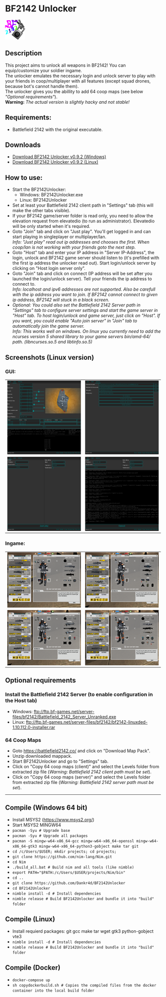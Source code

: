 # BF2142 Unlocker
![Logo](bf2142unlocker.png)

## Description
This project aims to unlock all weapons in BF2142! You can equip/customize your soldier ingame. <br />
The unlocker emulates the necessary login and unlock server to play with your friends in coop/multiplayer with all features (except squad drones, because bot's cannot handle them). <br />
The unlocker gives you the abillity to add 64 coop maps (see below *"Optional requirements"*). <br />
**Warning:** *The actual version is slightly hacky and not stable!*

## Requirements:
- Battlefield 2142 with the original executable.

## Downloads
- [Download BF2142 Unlocker v0.9.2 (Windows)](https://github.com/Dankr4d/BF2142Unlocker/releases/download/v0.9.2/BF2142Unlocker_v0.9.2_win.zip)
- [Download BF2142 Unlocker v0.9.2 (Linux)](https://github.com/Dankr4d/BF2142Unlocker/releases/download/v0.9.2/BF2142Unlocker_v0.9.2_linux.zip)

## How to use:
- Start the BF2142Unlocker:
  - Windows: BF2142Unlocker.exe
  - Linux: BF2142Unlocker
- Set at least your Battlefield 2142 client path in "Settings" tab (this will make the other tabs visible).
- If your BF2142 game/server folder is read only, you need to allow the elevation request from elevatedio (to run as administrator). Elevatedio will be only started when it's required.
- Goto "Join" tab and click on "Just play". You'll get logged in and can start playing in singleplayer or multiplayer/lan.<br />
  *Info: "Just play" read out ip addresses and chooses the first. When coop/lan is not working with your friends goto the next step.*
- Goto "Host" tab and enter your IP address in "Server IP-Address", the login, unlock and BF2142 game server should listen to (it's prefilled with the first ip address the unlocker read out). Start login/unlock server by clicking on "Host login server only".
- Goto "Join" tab and click on connect (IP address will be set after you launched the login/unlock server). Tell your friends the ip address to connect to.<br />
  *Info: localhost and ipv6 addresses are not supported. Also be carefull with the ip address you want to join. If BF2142 cannot connect to given ip address, BF2142 will stuck in a black screen.*
- *Optional: You could also set the Battlefield 2142 Server path in "Settings" tab to configure server settings and start the game server in "Host" tab. To host login/unlock and game server, just click on "Host". If you want, you could enable "Auto join server" in "Join" tab to automatically join the game server.<br />
  Info: This works well on windows. On linux you currently need to add the ncurses version 5 shared library to your game servers bin/amd-64/ path. (libncurses.so.5 and libtinfo.so.5)*


## Screenshots (Linux version)
### GUI:
|   |   |
| - | - |
| ![Host menu](screenshots/gui_host.png) | ![Settings menu](screenshots/gui_settings.png) |
| ![Join menu](screenshots/gui_join.png) | ![Join menu just play](screenshots/gui_join_justplay.png) |
### Ingame:
|   |   |
| - | - |
| ![Ingame Recon](screenshots/ingame_recon.png) | ![Ingame Assault](screenshots/ingame_assault.png) |
| ![Ingame Engineer](screenshots/ingame_engineer.png) | ![Ingame Support](screenshots/ingame_support.png) |

## Optional requirements
### Install the Battlefield 2142 Server (to enable configuration in the Host tab)
- Windows: ftp://ftp.bf-games.net/server-files/bf2142/Battlefield_2142_Server_Unranked.exe
- Linux: ftp://ftp.bf-games.net/server-files/bf2142/bf2142-linuxded-1.10.112.0-installer.rar
### 64 Coop Maps
- Goto https://battlefield2142.co/ and click on "Download Map Pack".
- Unzip downloaded mappack.
- Start BF2142Unlocker and go to "Settings" tab.
- Click on "Copy 64 coop maps (client)" and select the Levels folder from extracted zip file (*Warning: Battlefield 2142 client path must be set*).
- Click on "Copy 64 coop maps (server)" and select the Levels folder from extracted zip file (*Warning: Battlefield 2142 server path must be set*).

---

## Compile (Windows 64 bit)
- Install MSYS2 (https://www.msys2.org/)
- Start MSYS2 MINGW64
- `pacman -Syu # Upgrade base`
- `pacman -Syu # Upgrade all packages`
- `pacman -S mingw-w64-x86_64-gcc mingw-w64-x86_64-openssl mingw-w64-x86_64-gtk3 mingw-w64-x86_64-python3-gobject make tar git`
- `cd /c/Users/$USER; mkdir projects; cd projects;`
- `git clone https://github.com/nim-lang/Nim.git`
- `cd Nim`
- `./build_all.bat # Build nim and all tools (like nimble)`
- `export PATH="$PATH:/c/Users/$USER/projects/Nim/bin"`
- `cd ..`
- `git clone https://github.com/Dankr4d/BF2142Unlocker`
- `cd BF2142Unlocker`
- `nimble install -d # Install dependencies`
- `nimble release # Build BF2142Unlocker and bundle it into "build" folder`

## Compile (Linux)
- Install requierd packages: git gcc make tar wget gtk3 python-gobject vte3
- `nimble install -d # Install dependencies`
- `nimble release # Build BF2142Unlocker and bundle it into "build" folder`

## Compile (Docker)
- `docker-compose up`
- `sh copydockerbuild.sh # Copies the compiled files from the docker container into the local build folder`
